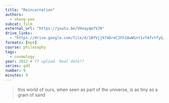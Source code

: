 ```yaml
---
title: "Reincarnation"
authors:
  - sheng-yen
subcat: film
external_url: "https://youtu.be/VHxqyqmfVJ0"
drive_links:
  - "https://drive.google.com/file/d/1BYVjj974DreC2Fh18wWSnt1vfAfvYfyG/view?usp=drivesdk"
formats: [mp4]
course: philosophy
tags:
  - cosmology
year: 2012 # YT upload. Real date??
series: gdd
number: 9
minutes: 9
---
```


> this world of ours, when seen as part of the universe, is as tiny as a grain of sand
